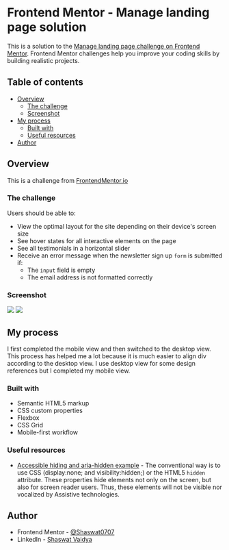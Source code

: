 # Frontend Mentor - Manage landing page solution

This is a solution to the [Manage landing page challenge on Frontend Mentor](https://www.frontendmentor.io/challenges/manage-landing-page-SLXqC6P5). Frontend Mentor challenges help you improve your coding skills by building realistic projects.

## Table of contents

- [Overview](#overview)
  - [The challenge](#the-challenge)
  - [Screenshot](#screenshot)
- [My process](#my-process)
  - [Built with](#built-with)
  - [Useful resources](#useful-resources)
- [Author](#author)

## Overview

This is a challenge from [FrontendMentor.io](https://www.frontendmentor.io/challenges/product-preview-card-component-GO7UmttRfa/hub)

### The challenge

Users should be able to:

- View the optimal layout for the site depending on their device's screen size
- See hover states for all interactive elements on the page
- See all testimonials in a horizontal slider
- Receive an error message when the newsletter sign up `form` is submitted if:
  - The `input` field is empty
  - The email address is not formatted correctly

### Screenshot

![](./screenshot-desktop.png)
![](./screenshot-mobile.png)

## My process

I first completed the mobile view and then switched to the desktop view. This process has helped me a lot because it is much easier to align div according to the desktop view. I use desktop view for some design references but I completed my mobile view.

### Built with

- Semantic HTML5 markup
- CSS custom properties
- Flexbox
- CSS Grid
- Mobile-first workflow

### Useful resources

- [Accessible hiding and aria-hidden example](https://a11y-guidelines.orange.com/en/articles/accessible-hiding/) - The conventional way is to use CSS (display:none; and visibility:hidden;) or the HTML5 `hidden` attribute. These properties hide elements not only on the screen, but also for screen reader users. Thus, these elements will not be visible nor vocalized by Assistive technologies.

## Author

- Frontend Mentor - [@Shaswat0707](https://www.frontendmentor.io/profile/Shaswat0707)
- LinkedIn - [Shaswat Vaidya](https://www.linkedin.com/in/shaswat-vaidya-618a427b/)
